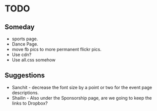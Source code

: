 TODO
=======

Someday
-----------
  * sports page.
  * Dance Page.
  * move fb pics to more permanent flickr pics.
  * Use cdn?
  * Use all.css somehow

Suggestions
-----------
  * Sanchit - decrease the font size by a point or two for the event page descriptions.
  * Shailin - Also under the Sponsorship page, are we going to keep the links to Dropbox?
